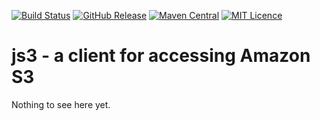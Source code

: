 
[![Build Status](https://travis-ci.org/codemonstur/js3.svg?branch=master)](https://travis-ci.org/codemonstur/js3)
[![GitHub Release](https://img.shields.io/github/release/codemonstur/js3.svg)](https://github.com/codemonstur/js3/releases) 
[![Maven Central](https://maven-badges.herokuapp.com/maven-central/com.github.codemonstur/js3/badge.svg)](http://mvnrepository.com/artifact/com.github.codemonstur/js3)
[![MIT Licence](https://badges.frapsoft.com/os/mit/mit.svg?v=103)](https://opensource.org/licenses/mit-license.php)

# js3 - a client for accessing Amazon S3

Nothing to see here yet.